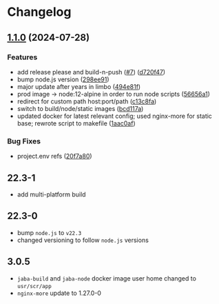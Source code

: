 # Changelog

## [1.1.0](https://github.com/oleksii-honchar/jaba/compare/v1.0.0...v1.1.0) (2024-07-28)


### Features

* add release please and build-n-push ([#7](https://github.com/oleksii-honchar/jaba/issues/7)) ([d720f47](https://github.com/oleksii-honchar/jaba/commit/d720f470f081bc38ebee278b2805426f31faf26d))
* bump node.js version ([298ee91](https://github.com/oleksii-honchar/jaba/commit/298ee91154c78425e54b299412d1e984fc017a62))
* major update after years in limbo ([494e81f](https://github.com/oleksii-honchar/jaba/commit/494e81fa94aa6b804227bf1c6ee2088a525d44c9))
* prod image -&gt; node:12-alpine in order to run node scripts ([56656a1](https://github.com/oleksii-honchar/jaba/commit/56656a19dd8c581670affef3db044c0a9e852690))
* redirect for custom path host:port/path ([c13c8fa](https://github.com/oleksii-honchar/jaba/commit/c13c8fab6f82b30555c94d0ad9d142e38e318a00))
* switch to build/node/static images ([bcd117a](https://github.com/oleksii-honchar/jaba/commit/bcd117a0b5188eafbb7adfdcebc6e362c8d919e4))
* updated docker for latest relevant config; used nginx-more for static base; rewrote script to makefile ([1aac0af](https://github.com/oleksii-honchar/jaba/commit/1aac0af52d0c53d42abee1d888c71427df31b64b))


### Bug Fixes

* project.env refs ([20f7a80](https://github.com/oleksii-honchar/jaba/commit/20f7a80cba8f2bf3e9a9e416656734c5ea4c72e1))

## 22.3-1

- add multi-platform build

## 22.3-0

- bump `node.js` to `v22.3`
- changed versioning to follow `node.js` versions

## 3.0.5

- `jaba-build` and `jaba-node` docker image user home changed to `usr/scr/app`
- `nginx-more` update to 1.27.0-0
